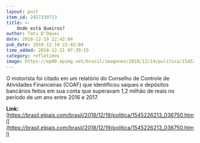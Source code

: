 ```yaml
---
layout: post
item_id: 2427339713
title: >-
    Onde está Queiroz?
author: Tatu D'Oquei
date: 2018-12-19 22:42:04
pub_date: 2018-12-19 22:42:04
time_added: 2018-12-21 07:39:15
category: refletimos
image: https://ep00.epimg.net/brasil/imagenes/2018/12/19/politica/1545226213_036750_1545245165_rrss_normal.jpg
---
```


O motorista foi citado em um relatório do Conselho de Controle de Atividades Financeiras (COAF) que identificou saques e depósitos bancários feitos em sua conta que superavam 1,2 milhão de reais no período de um ano entre 2016 e 2017.

**Link:** [https://brasil.elpais.com/brasil/2018/12/19/politica/1545226213_036750.html](https://brasil.elpais.com/brasil/2018/12/19/politica/1545226213_036750.html)

